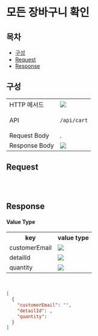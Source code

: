 # 모든 장바구니 확인

## 목차

- [구성](#구성)
- [Request](#request)
- [Response](#response)

## 구성

<table>
<tr>
  <td>HTTP 메서드</td>
  <td>
    <img src="https://img.shields.io/badge/GET-green">
  </td>
</tr>
<tr>
  <td>API</td>
  <td>

  `/api/cart`

  </td>
</tr>
<tr>
  <td>Request Body</td>
  <td>
    .
  </td>
</tr>
<tr>
  <td>Response Body</td>
  <td>
    <img src="https://img.shields.io/badge/JSON-purple">
  </td>
</tr>
</table>

## Request

```json

```

<br/>

## Response

#### Value Type 
<table>
<tr>
  <th>key</th>
  <th>value type</th>
</tr>
<tr>
    <td>customerEmail</td>
    <td><img src="https://img.shields.io/badge/string-grey"></td>
</tr>
<tr>
    <td>detailId</td>
    <td><img src="https://img.shields.io/badge/number-grey"></td>
</tr>
<tr>
    <td>quantity</td>
    <td><img src="https://img.shields.io/badge/number-grey"></td>
</tr>
</table>

<br/>

```json
[
  {
    "customerEmail": "",
    "detailId": ,
    "quantity": 
  }
]
```

<br/>
